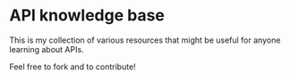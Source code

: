 # API knowledge base

This is my collection of various resources that might be useful for anyone learning about APIs.

Feel free to fork and to contribute!
